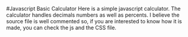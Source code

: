 #Javascript Basic Calculator
Here is a simple javascript calculator. The calculator handles decimals numbers as well as percents. I believe the source file is well commented so, if you are interested to know how it is made, you can check the js and the CSS file.